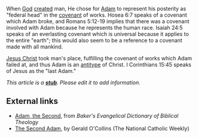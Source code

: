 When [God](God "God") [created](Creation "Creation") man, He chose
for [Adam](Adam "Adam") to represent his posterity as "federal
head" in the [covenant](Covenant "Covenant") of works. Hosea 6:7
speaks of a covenant which Adam broke, and Romans 5:12-19 implies
that there was a covenant involved with Adam because he represents
the human race. Isaiah 24:5 speaks of an everlasting covenant which
is universal because it applies to the entire "earth"; this would
also seem to be a reference to a covenant made with all mankind.

[Jesus Christ](Jesus_Christ "Jesus Christ") took man's place,
fulfilling the covenant of works which Adam failed at, and thus
Adam is an [antitype](Biblical_typology "Biblical typology") of
Christ. I Corinthians 15:45 speaks of Jesus as the "last Adam."

*This article is a **[stub](http://www.theopedia.com/Category:Theopedia_stubs "Category:Theopedia stubs")**. Please edit it to add information.*
## External links

-   [Adam, the Second](http://bible.crosswalk.com/Dictionaries/BakersEvangelicalDictionary/bed.cgi?number=T16),
    from *Baker's Evangelical Dictionary of Biblical Theology*
-   [The Second Adam](http://www.americamagazine.org/gettext.cfm?articleTypeID=1&textID=3540&issueID=481),
    by Gerald O'Collins (The National Catholic Weekly)



